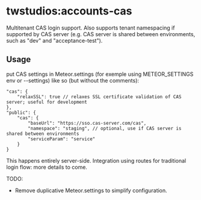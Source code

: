 twstudios:accounts-cas
======================

Multitenant CAS login support. Also supports tenant namespacing if supported by CAS server (e.g. CAS server is shared between environments, such as "dev" and "acceptance-test").

## Usage

put CAS settings in Meteor.settings (for exemple using METEOR_SETTINGS env or --settings) like so (but without the comments):

```
"cas": {
    "relaxSSL": true // relaxes SSL certificate validation of CAS server; useful for development
},
"public": {
    "cas": {
        "baseUrl": "https://sso.cas-server.com/cas",
        "namespace": "staging", // optional, use if CAS server is shared between environments
        "serviceParam": "service"
    }
}
```

This happens entirely server-side.
Integration using routes for traditional login flow: more details to come.

TODO:

* Remove duplicative Meteor.settings to simplify configuration.
